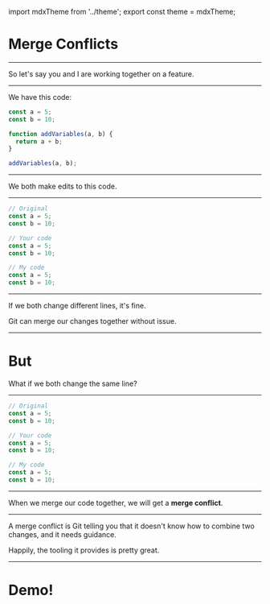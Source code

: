 import mdxTheme from '../theme';
export const theme = mdxTheme;

# Merge Conflicts

---

So let's say you and I are working together on a feature.

---

We have this code:

```js
const a = 5;
const b = 10;

function addVariables(a, b) {
  return a + b;
}

addVariables(a, b);
```

---

We both make edits to this code.

---

```js
// Original
const a = 5;
const b = 10;

// Your code
const a = 5;
const b = 10;

// My code
const a = 5;
const b = 10;
```

---

If we both change different lines, it's fine.

Git can merge our changes together without issue.

---

# But

What if we both change the same line?

---

```js
// Original
const a = 5;
const b = 10;

// Your code
const a = 5;
const b = 10;

// My code
const a = 5;
const b = 10;
```

---

When we merge our code together, we will get a **merge conflict**.

---

A merge conflict is Git telling you that it doesn't know how to combine two changes, and it needs guidance.

Happily, the tooling it provides is pretty great.

---

# Demo!
